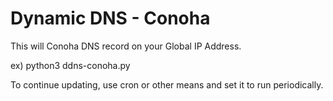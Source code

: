 # Dynamic DNS - Conoha

This will Conoha DNS record on your Global IP Address.

ex) python3 ddns-conoha.py

To continue updating, use cron or other means and set it to run periodically.
